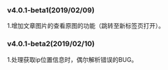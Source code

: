 ### v4.0.1-beta1(2019/02/09)
1.增加文章图片的查看原图的功能（跳转至新标签页打开）。
### v4.0.1-beta2(2019/02/10)
1.处理获取ip位置信息时，偶尔解析错误的BUG。
